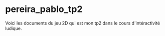 # pereira_pablo_tp2
Voici les documents du jeu 2D qui est mon tp2 dans le cours d'intéractivité ludique. 
